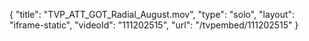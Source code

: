 {
    "title": "TVP_ATT_GOT_Radial_August.mov",
    "type": "solo",
    "layout": "iframe-static",
    "videoId": "111202515",
    "url": "\/tvpembed\/111202515"
}